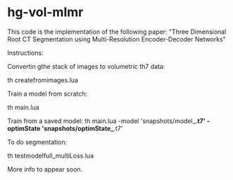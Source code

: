# hg-vol-mlmr
This code is the implementation of the following paper: "Three Dimensional Root CT Segmentation using Multi-Resolution Encoder-Decoder Networks"

Instructions:

Convertin gthe stack of images to volumetric th7 data:

th createfromimages.lua 

Train a model from scratch:

th main.lua

Train from a saved model:
th main.lua -model 'snapshots/model_**.t7' -optimState 'snapshots/optimState_**.t7'

To do segmentation:

th testmodelfull_multiLoss.lua

More info to appear soon.
